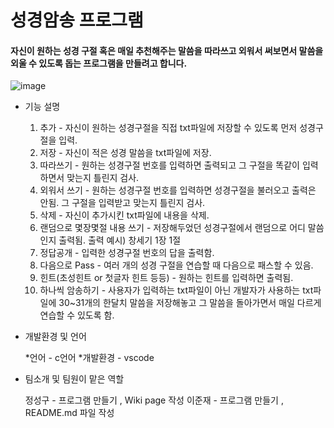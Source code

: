 



  # 성경암송 프로그램


  
  #### 자신이 원하는 성경 구절 혹은 매일 추천해주는 말씀을 따라쓰고 외워서 써보면서 말씀을 외울 수 있도록 돕는 프로그램을 만들려고 합니다. 


![image](https://user-images.githubusercontent.com/130740113/236632786-cbf6a20a-baf8-4c74-b51b-33d2f73beb75.png)



- 기능 설명 
  
  
  1.	추가 - 자신이 원하는 성경구절을 직접 txt파일에 저장할 수 있도록 먼저 성경구절을 입력.
  2.	저장 - 자신이 적은 성경 말씀을 txt파일에 저장.
  3.	따라쓰기 - 원하는 성경구절 번호를 입력하면 출력되고 그 구절을 똑같이 입력하면서 맞는지 틀린지 검사.
  4.	외워서 쓰기 - 원하는 성경구절 번호를 입력하면 성경구절을 불러오고 출력은 안됨. 그 구절을 입력받고 맞는지 틀린지 검사.
  5.	삭제 - 자신이 추가시킨 txt파일에 내용을 삭제.
  6.	랜덤으로 몇장몇절 내용 쓰기 - 저장해두었던 성경구절에서 랜덤으로 어디 말씀인지 출력됨. 출력 예시) 창세기 1장 1절 
  7.	정답공개 - 입력한 성경구절 번호의 답을 출력함.
  8.	다음으로 Pass - 여러 개의 성경 구절을 연습할 때 다음으로 패스할 수 있음. 
  9.	힌트(초성힌트 or 첫글자 힌트 등등) - 원하는 힌트를 입력하면 출력됨.
  10.	하나씩 암송하기 - 사용자가 입력하는 txt파일이 아닌 개발자가 사용하는 txt파일에 30~31개의 한달치 말씀을 저장해놓고 그 말씀을 돌아가면서 매일 다르게 연습할 수 있도록 함.

  


- 개발환경 및 언어
  
  *언어 - c언어
  *개발환경 - vscode 


- 팀소개 및 팀원이 맡은 역할
  
  정성구 - 프로그램 만들기 , Wiki page 작성 
  이준재 - 프로그램 만들기 , README.md 파일 작성  
